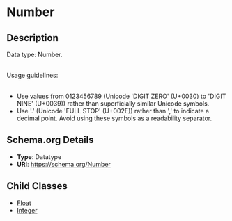 # Number

## Description
Data type: Number.<br/><br/>

Usage guidelines:<br/><br/>

<ul>
<li>Use values from 0123456789 (Unicode 'DIGIT ZERO' (U+0030) to 'DIGIT NINE' (U+0039)) rather than superficially similar Unicode symbols.</li>
<li>Use '.' (Unicode 'FULL STOP' (U+002E)) rather than ',' to indicate a decimal point. Avoid using these symbols as a readability separator.</li>
</ul>

## Schema.org Details
- **Type**: Datatype
- **URI**: https://schema.org/Number

## Child Classes
- [Float](Float/Float.md)
- [Integer](Integer/Integer.md)

